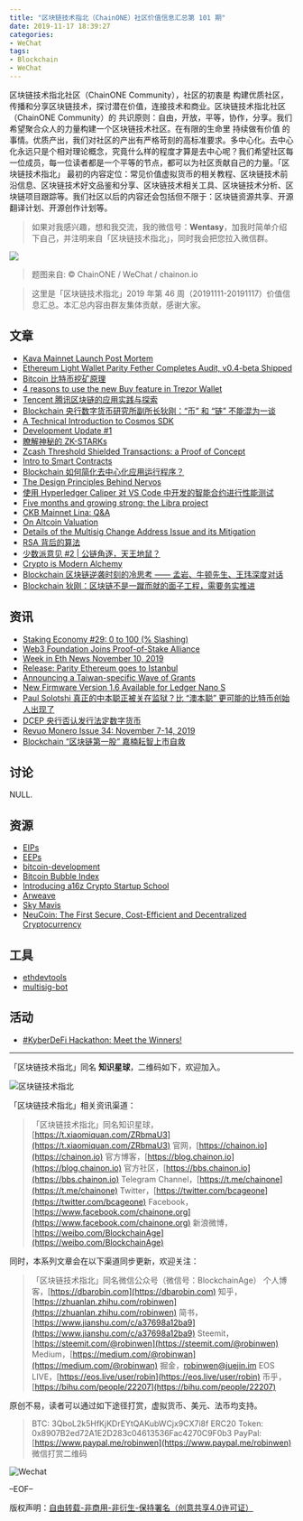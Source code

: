 ```yaml
---
title: "区块链技术指北（ChainONE）社区价值信息汇总第 101 期"
date: 2019-11-17 18:39:27
categories:
- WeChat
tags:
- Blockchain
- WeChat
---
```

区块链技术指北社区（ChainONE Community），社区的初衷是 构建优质社区，传播和分享区块链技术，探讨潜在价值，连接技术和商业。区块链技术指北社区（ChainONE Community）的 共识原则：自由，开放，平等，协作，分享。我们希望聚合众人的力量构建一个区块链技术社区。在有限的生命里 持续做有价值 的事情。优质产出，我们对社区的产出有严格苛刻的高标准要求。多中心化。去中心化永远只是个相对理论概念，究竟什么样的程度才算是去中心呢？我们希望社区每一位成员，每一位读者都是一个平等的节点，都可以为社区贡献自己的力量。「区块链技术指北」 最初的内容定位：常见价值虚拟货币的相关教程、区块链技术前沿信息、区块链技术好文品鉴和分享、区块链技术相关工具、区块链技术分析、区块链项目跟踪等。我们社区以后的内容还会包括但不限于：区块链资源共享、开源翻译计划、开源创作计划等。
<!-- more -->

> 如果对我感兴趣，想和我交流，我的微信号：**Wentasy**，加我时简单介绍下自己，并注明来自「区块链技术指北」，同时我会把您拉入微信群。

![](https://cdn.dbarobin.com/EFxCQjC.png)

> 题图来自: © ChainONE / WeChat / chainon.io

> 这里是「区块链技术指北」2019 年第 46 周（20191111-20191117）价值信息汇总。本汇总内容由群友集体贡献，感谢大家。

## 文章

* [Kava Mainnet Launch Post Mortem](https://bbs.chainon.io/d/4783)
* [Ethereum Light Wallet Parity Fether Completes Audit, v0.4-beta Shipped](https://bbs.chainon.io/d/4787)
* [Bitcoin 比特币挖矿原理](https://bbs.chainon.io/d/4789)
* [4 reasons to use the new Buy feature in Trezor Wallet](https://bbs.chainon.io/d/4791)
* [Tencent 腾讯区块链的应用实践与探索](https://bbs.chainon.io/d/4792)
* [Blockchain 央行数字货币研究所副所长狄刚：“币” 和 “链” 不能混为一谈](https://bbs.chainon.io/d/4793)
* [A Technical Introduction to Cosmos SDK](https://bbs.chainon.io/d/4796)
* [Development Update #1](https://bbs.chainon.io/d/4797)
* [瞭解神秘的 ZK-STARKs](https://bbs.chainon.io/d/4798)
* [Zcash Threshold Shielded Transactions: a Proof of Concept](https://bbs.chainon.io/d/4800)
* [Intro to Smart Contracts](https://bbs.chainon.io/d/4802)
* [Blockchain 如何简化去中心化应用运行程序？](https://bbs.chainon.io/d/4803)
* [The Design Principles Behind Nervos](https://bbs.chainon.io/d/4807)
* [使用 Hyperledger Caliper 对 VS Code 中开发的智能合约进行性能测试](https://bbs.chainon.io/d/4808)
* [Five months and growing strong: the Libra project](https://bbs.chainon.io/d/4811)
* [CKB Mainnet Lina: Q&A](https://bbs.chainon.io/d/4813)
* [On Altcoin Valuation](https://bbs.chainon.io/d/4814)
* [Details of the Multisig Change Address Issue and its Mitigation](https://bbs.chainon.io/d/4815)
* [RSA 背后的算法](https://bbs.chainon.io/d/4816)
* [少数派意见 #2 | 公链角逐，天王地鼠？](https://bbs.chainon.io/d/4822)
* [Crypto is Modern Alchemy](https://bbs.chainon.io/d/4823)
* [Blockchain 区块链逆袭时刻的冷思考 —— 孟岩、牛顿先生、王玮深度对话](https://bbs.chainon.io/d/4825)
* [Blockchain 狄刚：区块链不是一蹴而就的面子工程，需要务实推进](https://bbs.chainon.io/d/4826)

## 资讯

* [Staking Economy #29: 0 to 100 (% Slashing)](https://bbs.chainon.io/d/4788)
* [Web3 Foundation Joins Proof-of-Stake Alliance](https://bbs.chainon.io/d/4790)
* [Week in Eth News November 10, 2019](https://bbs.chainon.io/d/4801)
* [Release: Parity Ethereum goes to Istanbul](https://bbs.chainon.io/d/4804)
* [Announcing a Taiwan-specific Wave of Grants](https://bbs.chainon.io/d/4805)
* [New Firmware Version 1.6 Available for Ledger Nano S](https://bbs.chainon.io/d/4806)
* [Paul Solotshi 真正的中本聪正被关在监狱？比 “澳本聪” 更可能的比特币创始人出现了](https://bbs.chainon.io/d/4809)
* [DCEP  央行否认发行法定数字货币](https://bbs.chainon.io/d/4810)
* [Revuo Monero Issue 34: November 7-14, 2019](https://bbs.chainon.io/d/4812)
* [Blockchain “区块链第一股” 嘉楠耘智上市自救](https://bbs.chainon.io/d/4817)

## 讨论

NULL.

## 资源

* [EIPs](https://bbs.chainon.io/d/4784)
* [EEPs](https://bbs.chainon.io/d/4785)
* [bitcoin-development](https://bbs.chainon.io/d/4794)
* [Bitcoin Bubble Index](https://bbs.chainon.io/d/4818)
* [Introducing a16z Crypto Startup School](https://bbs.chainon.io/d/4819)
* [Arweave](https://bbs.chainon.io/d/4820)
* [Sky Mavis](https://bbs.chainon.io/d/4821)
* [NeuCoin: The First Secure, Cost-Efficient and Decentralized Cryptocurrency](https://bbs.chainon.io/d/4824)

## 工具

* [ethdevtools](https://bbs.chainon.io/d/4786)
* [multisig-bot](https://bbs.chainon.io/d/4795)

## 活动

* [#KyberDeFi Hackathon: Meet the Winners!](https://bbs.chainon.io/d/4799)

***

「区块链技术指北」同名 **知识星球**，二维码如下，欢迎加入。

![区块链技术指北](https://cdn.dbarobin.com/3YzonTR.png)

「区块链技术指北」相关资讯渠道：

> 「区块链技术指北」同名知识星球，[https://t.xiaomiquan.com/ZRbmaU3](https://t.xiaomiquan.com/ZRbmaU3)
> 官网，[https://chainon.io](https://chainon.io)
> 官方博客，[https://blog.chainon.io](https://blog.chainon.io)
> 官方社区，[https://bbs.chainon.io](https://bbs.chainon.io)
> Telegram Channel，[https://t.me/chainone](https://t.me/chainone)
> Twitter，[https://twitter.com/bcageone](https://twitter.com/bcageone)
> Facebook，[https://www.facebook.com/chainone.org](https://www.facebook.com/chainone.org)
> 新浪微博，[https://weibo.com/BlockchainAge](https://weibo.com/BlockchainAge)

同时，本系列文章会在以下渠道同步更新，欢迎关注：

> 「区块链技术指北」同名微信公众号（微信号：BlockchainAge）
> 个人博客，[https://dbarobin.com](https://dbarobin.com)
> 知乎，[https://zhuanlan.zhihu.com/robinwen](https://zhuanlan.zhihu.com/robinwen)
> 简书，[https://www.jianshu.com/c/a37698a12ba9](https://www.jianshu.com/c/a37698a12ba9)
> Steemit，[https://steemit.com/@robinwen](https://steemit.com/@robinwen)
> Medium，[https://medium.com/@robinwan](https://medium.com/@robinwan)
> 掘金，[robinwen@juejin.im](https://juejin.im/user/5673ccae60b2260ee435f89a/posts)
> EOS LIVE，[https://eos.live/user/robin](https://eos.live/user/robin)
> 币乎，[https://bihu.com/people/22207](https://bihu.com/people/22207)

原创不易，读者可以通过如下途径打赏，虚拟货币、美元、法币均支持。

> BTC: 3QboL2k5HfKjKDrEYtQAKubWCjx9CX7i8f
> ERC20 Token: 0x8907B2ed72A1E2D283c04613536Fac4270C9F0b3
> PayPal: [https://www.paypal.me/robinwen](https://www.paypal.me/robinwen)
> 微信打赏二维码

![Wechat](https://cdn.dbarobin.com/SzoNl5b.jpg)

–EOF–

版权声明：[自由转载-非商用-非衍生-保持署名（创意共享4.0许可证）](http://creativecommons.org/licenses/by-nc-nd/4.0/deed.zh)